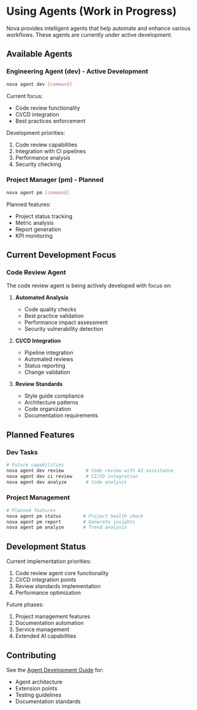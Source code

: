 # Using Agents (Work in Progress)

Nova provides intelligent agents that help automate and enhance various workflows. These agents are
currently under active development.

## Available Agents

### Engineering Agent (dev) - Active Development

```bash
nova agent dev [command]
```

Current focus:

- Code review functionality
- CI/CD integration
- Best practices enforcement

Development priorities:

1. Code review capabilities
2. Integration with CI pipelines
3. Performance analysis
4. Security checking

### Project Manager (pm) - Planned

```bash
nova agent pm [command]
```

Planned features:

- Project status tracking
- Metric analysis
- Report generation
- KPI monitoring

## Current Development Focus

### Code Review Agent

The code review agent is being actively developed with focus on:

1. **Automated Analysis**
   - Code quality checks
   - Best practice validation
   - Performance impact assessment
   - Security vulnerability detection

2. **CI/CD Integration**
   - Pipeline integration
   - Automated reviews
   - Status reporting
   - Change validation

3. **Review Standards**
   - Style guide compliance
   - Architecture patterns
   - Code organization
   - Documentation requirements

## Planned Features

### Dev Tasks

```bash
# Future capabilities
nova agent dev review        # Code review with AI assistance
nova agent dev ci review     # CI/CD integration
nova agent dev analyze       # Code analysis
```

### Project Management

```bash
# Planned features
nova agent pm status        # Project health check
nova agent pm report        # Generate insights
nova agent pm analyze       # Trend analysis
```

## Development Status

Current implementation priorities:

1. Code review agent core functionality
2. CI/CD integration points
3. Review standards implementation
4. Performance optimization

Future phases:

1. Project management features
2. Documentation automation
3. Service management
4. Extended AI capabilities

## Contributing

See the [Agent Development Guide](../developer/create-agent.md) for:

- Agent architecture
- Extension points
- Testing guidelines
- Documentation standards
